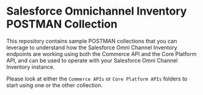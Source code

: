 # Salesforce Omnichannel Inventory POSTMAN Collection

This repository contains sample POSTMAN collections that you can leverage to understand how the Salesforce Omni Channel Inventory endpoints are working using both the Commerce API and the Core Platform API, and can be used to operate with your Salesforce Omni Channel Inventory instance.

Please look at either the `Commerce APIs` or `Core Platform APIs` folders to start using one or the other collection.